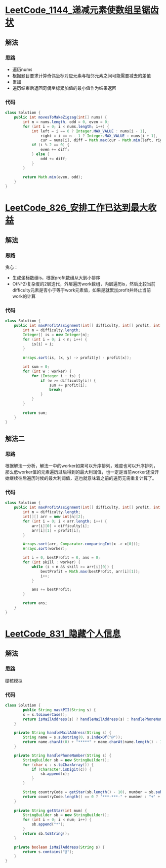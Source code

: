 # [LeetCode_1144_递减元素使数组呈锯齿状](https://leetcode.cn/problems/decrease-elements-to-make-array-zigzag/)
## 解法
### 思路
- 遍历nums
- 根据题目要求计算奇偶坐标对应元素与相邻元素之间可能需要减去的差值
- 累加
- 遍历结束后返回奇偶坐标累加值的最小值作为结果返回
### 代码
```java
class Solution {
    public int movesToMakeZigzag(int[] nums) {
        int n = nums.length, odd = 0, even = 0;
        for (int i = 0; i < nums.length; i++) {
            int left = i == 0 ? Integer.MAX_VALUE : nums[i - 1],
                right = i == n - 1 ? Integer.MAX_VALUE : nums[i + 1],
                cur = nums[i], diff = Math.max(cur - Math.min(left, right) + 1, 0);
            if (i % 2 == 0) {
                even += diff;
            } else {
                odd += diff;
            }
        }
        
        return Math.min(even, odd);
    }
}
```
# [LeetCode_826_安排工作已达到最大收益](https://leetcode.cn/problems/most-profit-assigning-work/)
## 解法
### 思路
贪心：
- 生成坐标数组is，根据profit数组从大到小排序
- O(N^2)复杂度的2层迭代，外层遍历work数组，内层遍历is，然后比较当前difficulty元素是否小于等于work元素值，如果是就累加profit并终止当前work的计算
### 代码
```java
class Solution {
    public int maxProfitAssignment(int[] difficulty, int[] profit, int[] worker) {
        int n = difficulty.length;
        Integer[] is = new Integer[n];
        for (int i = 0; i < n; i++) {
            is[i] = i;
        }
        
        Arrays.sort(is, (x, y) -> profit[y] - profit[x]);

        int sum = 0;
        for (int w : worker) {
            for (Integer i : is) {
                if (w >= difficulty[i]) {
                    sum += profit[i];
                    break;
                }
            }
        }
        
        return sum;
    }
}
```
## 解法二
### 思路
根据解法一分析，解法一中的worker如果可以升序排列，难度也可以升序排列，那么低worker值的元素遍历过后得到的最大利润值，也一定是当前worker还没开始继续往后遍历时候的最大利润值，这也就意味着之前的遍历无需重复计算了。
### 代码
```java
class Solution {
    public int maxProfitAssignment(int[] difficulty, int[] profit, int[] worker) {
        int n = difficulty.length;
        int[][] arr = new int[n][2];
        for (int i = 0; i < arr.length; i++) {
            arr[i][0] = difficulty[i];
            arr[i][1] = profit[i];
        }

        Arrays.sort(arr, Comparator.comparingInt(x -> x[0]));
        Arrays.sort(worker);

        int i = 0, bestProfit = 0, ans = 0;
        for (int skill : worker) {
            while (i < n && skill >= arr[i][0]) {
                bestProfit = Math.max(bestProfit, arr[i][1]);
                i++;
            }

            ans += bestProfit;
        }

        return ans;
    }
}
```
# [LeetCode_831_隐藏个人信息](https://leetcode.cn/problems/masking-personal-information/)
## 解法
### 思路
硬核模拟
### 代码
```java
class Solution {
        public String maskPII(String s) {
        s = s.toLowerCase();
        return isMailAddress(s) ? handleMailAddress(s) : handlePhoneNumber(s);
    }

    private String handleMailAddress(String s) {
        String name = s.substring(0, s.indexOf("@"));
        return name.charAt(0) + "*****" + name.charAt(name.length() - 1) + s.substring(s.indexOf("@"));
    }

    private String handlePhoneNumber(String s) {
        StringBuilder sb = new StringBuilder();
        for (char c : s.toCharArray()) {
            if (Character.isDigit(c)) {
                sb.append(c);
            }
        }

        String countryCode = getStar(sb.length() - 10), number = sb.substring(sb.length() - 4);
        return countryCode.length() == 0 ? "***-***-" + number : "+" + countryCode + "-***-***-" + number;
    }
    
    private String getStar(int num) {
        StringBuilder sb = new StringBuilder();
        for (int i = 0; i < num; i++) {
            sb.append("*");
        }
        return sb.toString();
    }

    private boolean isMailAddress(String s) {
        return s.contains("@");
    }
}
```